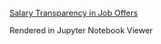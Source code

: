 [Salary Transparency in Job Offers](https://nbviewer.jupyter.org/github/nikolovdeyan/Job_Market_Trends_Bulgaria/blob/master/workbooks/Salary_Transparency.ipynbworkbooks/Salary_Transparency.html) 

Rendered in Jupyter Notebook Viewer
